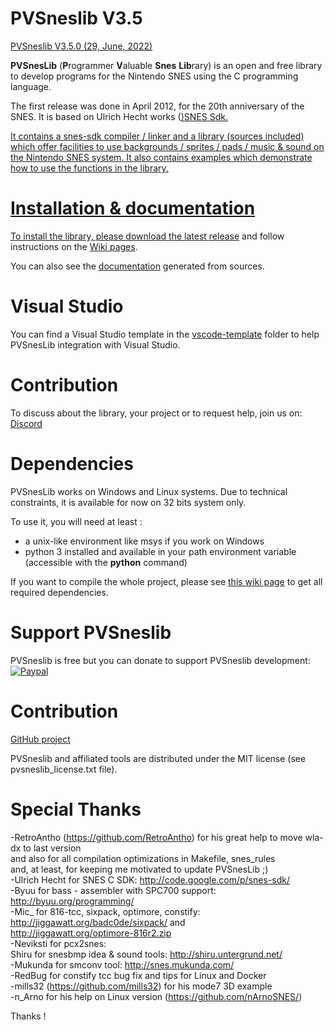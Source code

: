 # PVSneslib V3.5 #

[PVSneslib V3.5.0 (29, June, 2022) ](http://www.portabledev.com/jeux/supernes/pvsneslib/)

**PVSnesLib** (**P**rogrammer **V**aluable **Snes** **Lib**rary) is an open and free library to develop programs for the Nintendo SNES using the C programming language.

The first release was done in April 2012, for the 20th anniversary of the SNES. It is based on Ulrich Hecht works (<a href="http://code.google.com/p/snes-sdk/">)SNES Sdk.

It contains a snes-sdk compiler / linker and a library (sources included) which offer facilities to use backgrounds / sprites / pads / music & sound on the Nintendo SNES system. 
It also contains examples which demonstrate how to use the functions in the library.  

# Installation & documentation #

To install the library, please download the latest [release](https://github.com/alekmaul/pvsneslib/releases/latest) and follow instructions on the [Wiki pages](https://github.com/alekmaul/pvsneslib/wiki).

You can also see the [documentation](http://www.portabledev.com/pvsneslib/doc) generated from sources.

# Visual Studio #

You can find a Visual Studio template in the [vscode-template](https://github.com/alekmaul/pvsneslib/tree/master/vscode-template) folder to help PVSnesLib integration with Visual Studio.

# Contribution #

To discuss about the library, your project or to request help, join us on:
[Discord](https://discord.gg/DzEFnhB)

# Dependencies #

PVSnesLib works on Windows and Linux systems.
Due to technical constraints, it is available for now on 32 bits system only.

To use it, you will need at least :

- a unix-like environment like msys if you work on Windows
- python 3 installed and available in your path environment variable (accessible with the **python** command)

If you want to compile the whole project, please see [this wiki page](https://github.com/alekmaul/pvsneslib/wiki/Compiling-from-sources) to get all required dependencies.

# Support PVSneslib #

PVSneslib is free but you can donate to support PVSneslib development:<br>
[![Paypal](https://www.paypalobjects.com/fr_FR/FR/i/btn/x-click-but04.gif)](https://www.paypal.com/cgi-bin/webscr?cmd=_s-xclick&hosted_button_id=Y5USKF23DQVLC)


# Contribution #

[GitHub project](https://github.com/alekmaul/pvsneslib)

PVSneslib and affiliated tools are distributed under the MIT license (see pvsneslib_license.txt file).

# Special Thanks #

-RetroAntho (https://github.com/RetroAntho) for his great help to move wla-dx to last version  
   and also for all compilation optimizations in Makefile, snes_rules  
   and, at least, for keeping me motivated to update PVSnesLib ;)  
-Ulrich Hecht for SNES C SDK: http://code.google.com/p/snes-sdk/  
-Byuu for bass - assembler with SPC700 support: http://byuu.org/programming/  
-Mic_ for 816-tcc, sixpack, optimore, constify: http://jiggawatt.org/badc0de/sixpack/ and   
    http://jiggawatt.org/optimore-816r2.zip  
-Neviksti for pcx2snes: <no URL>  
  Shiru for snesbmp idea & sound tools: http://shiru.untergrund.net/  
-Mukunda for smconv tool: http://snes.mukunda.com/  
-RedBug for constify tcc bug fix and tips for Linux and Docker  
-mills32 (https://github.com/mills32) for his mode7 3D example  
-n_Arno for his help on Linux version (https://github.com/nArnoSNES/)  
  
Thanks !
